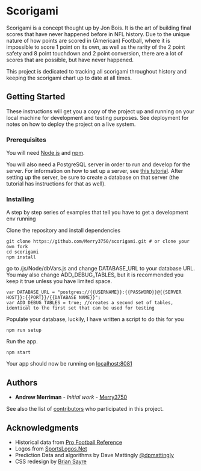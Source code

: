 # Scorigami

Scorigami is a concept thought up by Jon Bois. It is the art of building final scores that have never happened before in NFL history. Due to the unique nature of how points are scored in (American) Football, where it is impossible to score 1 point on its own, as well as the rarity of the 2 point safety and 8 point touchdown and 2 point conversion, there are a lot of scores that are possible, but have never happened.

This project is dedicated to tracking all scorigami throughout history and keeping the scorigami chart up to date at all times.

## Getting Started

These instructions will get you a copy of the project up and running on your local machine for development and testing purposes. See deployment for notes on how to deploy the project on a live system.

### Prerequisites

You will need [Node.js](https://nodejs.org/en/) and [npm](https://www.npmjs.com/).

You will also need a PostgreSQL server in order to run and develop for the server. For information on how to set up a server, see [this tutorial](https://www.techrepublic.com/blog/diy-it-guy/diy-a-postgresql-database-server-setup-anyone-can-handle/). After setting up the server, be sure to create a database on that server (the tutorial has instructions for that as well).

### Installing

A step by step series of examples that tell you have to get a development env running

Clone the repository and install dependencies

```
git clone https://github.com/Merry3750/scorigami.git # or clone your own fork
cd scorigami
npm install
```

go to /js/Node/dbVars.js and change DATABASE_URL to your database URL. You may also change ADD_DEBUG_TABLES, but it is recommended you keep it true unless you have limited space. 

```
var DATABASE_URL = "postgres://{{USERNAME}}:{{PASSWORD}}@{{SERVER HOST}}:{{PORT}}/{{DATABASE NAME}}";
var ADD_DEBUG_TABLES = true; //creates a second set of tables, identical to the first set that can be used for testing
```

Populate your database, luckily, I have written a script to do this for you

```
npm run setup
```

Run the app.

```
npm start
```

Your app should now be running on [localhost:8081](http://localhost:8081/)

## Authors

* **Andrew Merriman** - *Initial work* - [Merry3750](https://github.com/Merry3750)

See also the list of [contributors](https://github.com/Merry3750/scorigami/graphs/contributors) who participated in this project.

## Acknowledgments

* Historical data from [Pro Football Reference](https://www.pro-football-reference.com/)
* Logos from [SportsLogos.Net](http://www.sportslogos.net/)
* Prediction Data and algorithms by Dave Mattingly [@dpmattingly](https://twitter.com/dpmattingly)
* CSS redesign by [Brian Sayre](https://github.com/briansayre)